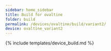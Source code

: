 ```yaml
---
sidebar: home_sidebar
title: Build for ovaltine
folder: build
permalink: /devices/ovaltine/build/variant2/
device: ovaltine_variant2
---
```

{% include templates/device_build.md %}
